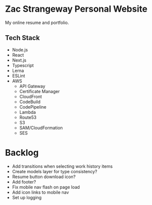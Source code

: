 # Zac Strangeway Personal Website
My online resume and portfolio.

## Tech Stack
- Node.js
- React
- Next.js
- Typescript
- Lerna
- ESLint
- AWS
  - API Gateway
  - Certificate Manager
  - CloudFront
  - CodeBuild
  - CodePipeline
  - Lambda
  - Route53
  - S3
  - SAM/CloudFormation
  - SES

# Backlog
- Add transitions when selecting work history items
- Create models layer for type consistency?
- Resume button download icon?
- Add footer?
- Fix mobile nav flash on page load
- Add icon links to mobile nav
- Set up logging
